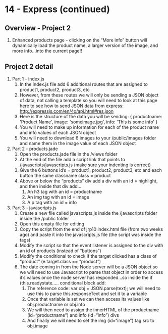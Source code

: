 # 14 - Express (continued) #

## Overview - Project 2 ##

1. Enhanced products page - clicking on the “More info” button will dynamically load the product name, a larger version of the image, and more info…into the current page!!


## Project 2 detail ##

1. Part 1 - index.js
    1. In the index.js file add 6 additional routes that are assigned to product1, product2, product3, etc
    2. However, from these routes we will only be sending a JSON object of data, not calling a template so you will need to look at this page here to see how to send JSON data from express: http://expressjs.com/en/4x/api.html#res.json
    3. Here is the structure of the data you will be sending: { productname: 'Product Name', image: 'someimage.jpg', info: 'This is some info' }
    4. You will need to make up information for each of the product name and info values of each JSON object
    5. You will need to download 6 images to your /public/images folder and name them in the image value of each JSON object
2. Part 2 - products.jade
    1. Open the products.jade file in the /views folder 
    2. At the end of the file add a script link that points to /javascripts/javascripts.js (make sure your indenting is correct)
    3. Give the 6 buttons id’s = product1, product2, product3, etc and each button the same classname class = product
    4. Above or below the “products” div add a div with an id = highlight, and then inside that div add…
        1. An h3 tag with an id = productname
        2. An img tag with an id = image
        3. A p tag with an id = info
3. Part 3 - javascripts.js
    1. Create a new file called javascripts.js inside the /javascripts folder inside the /public folder
    2. Open this empty file for editing
    3. Copy the script from the end of jrp10 index.html file (from two weeks ago) and paste it into the javascripts.js file (the script was inside the <script></script> tags)
    4. Modify the script so that the event listener is assigned to the div with an id of products (instead of “buttons”)
    5. Modify the conditional to check if the target clicked has a class of “product” (e.target.class == “product”)
    6. The date coming in from the Node server will be a JSON object so we will need to use Javascript to parse that object in order to access it’s values once the node server has responded…so inside the if (this.readystate….. conditional block add:
        1. The reference code: var obj = JSON.parse(text);  we will need to use this to parse this.responseText and set it to a variable
        2. Once that variable is set we can then access its values like obj.productname or obj.info
        3. We will then need to assign the innerHTML of the productname (id=“productname”) and info (id=“info”) divs 
        4. And finally we will need to set the img (id=“image”) tag src to obj.image

